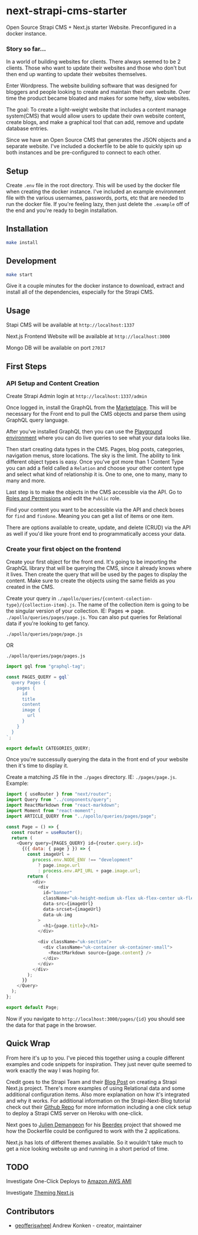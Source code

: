 # next-strapi-cms-starter

Open Source Strapi CMS + Next.js starter Website. Preconfigured in a docker instance.

### Story so far...

In a world of building websites for clients. There always seemed to be 2 clients. Those who want to update their websites and those who don't but then end up wanting to update their websites themselves.

Enter Wordpress. The website building software that was designed for bloggers and people looking to create and maintain their own website. Over time the product became bloated and makes for some hefty, slow websites.

The goal: To create a light-weight website that includes a content manage system(CMS) that would allow users to update their own website content, create blogs, and make a graphical tool that can add, remove and update database entries.

Since we have an Open Source CMS that generates the JSON objects and a separate website. I've included a dockerfile to be able to quickly spin up both instances and be pre-configured to connect to each other.

## Setup

Create `.env` file in the root directory. This will be used by the docker file when creating the docker instance. I've included an example environment file with the various usernames, passwords, ports, etc that are needed to run the docker file. If you're feeling lazy, then just delete the `.example` off of the end and you're ready to begin installation.

## Installation

```sh
make install
```

## Development

```sh
make start
```

Give it a couple minutes for the docker instance to download, extract and install all of the dependencies, especially for the Strapi CMS.

## Usage

Stapi CMS will be available at `http://localhost:1337`

Next.js Frontend Website will be available at `http://localhost:3000`

Mongo DB will be available on port `27017`

## First Steps

### API Setup and Content Creation

Create Strapi Admin login at `http://localhost:1337/admin`

Once logged in, install the GraphQL from the [Marketplace](http://localhost:1337/admin/marketplace). This will be necessary for the Front end to pull the CMS objects and parse them using GraphQL query language.

After you've installed GraphQL then you can use the [Playground environment](http://localhost:1337/graphql) where you can do live queries to see what your data looks like.

Then start creating data types in the CMS. Pages, blog posts, categories, navigation menus, store locations. The sky is the limit. The ability to link different object types is easy. Once you've got more than 1 Content Type you can add a field called a `Relation` and choose your other content type and select what kind of relationship it is. One to one, one to many, many to many and more.

Last step is to make the objects in the CMS accessible via the API. Go to [Roles and Permissions](http://localhost:1337/admin/plugins/users-permissions/roles) and edit the `Public` role.

Find your content you want to be accessible via the API and check boxes for `find` and `findone`. Meaning you can get a list of items or one item.

There are options available to create, update, and delete (CRUD) via the API as well if you'd like youre front end to programmatically access your data.

### Create your first object on the frontend

Create your first object for the front end. It's going to be importing the GraphQL library that will be querying the CMS, since it already knows where it lives. Then create the query that will be used by the pages to display the content. Make sure to create the objects using the same fields as you created in the CMS.

Create your query in `./apollo/queries/{content-colection-type}/{collection-item}.js`. The name of the collection item is going to be the singular version of your collection. IE: Pages => page. `./apollo/queries/pages/page.js`. You can also put queries for Relational data if you're looking to get fancy.

```
./apollo/queries/page/page.js
```

OR

```
./apollo/queries/page/pages.js
```

```js
import gql from "graphql-tag";

const PAGES_QUERY = gql`
  query Pages {
    pages {
      id
      title
      content
      image {
        url
      }
    }
  }
`;

export default CATEGORIES_QUERY;
```

Once you're successully querying the data in the front end of your website then it's time to display it.

Create a matching JS file in the `./pages` directory. IE: `./pages/page.js`. Example:

```js
import { useRouter } from "next/router";
import Query from "../components/query";
import ReactMarkdown from "react-markdown";
import Moment from "react-moment";
import ARTICLE_QUERY from "../apollo/queries/pages/page";

const Page = () => {
  const router = useRouter();
  return (
    <Query query={PAGES_QUERY} id={router.query.id}>
      {({ data: { page } }) => {
        const imageUrl =
          process.env.NODE_ENV !== "development"
            ? page.image.url
            : process.env.API_URL + page.image.url;
        return (
          <div>
            <div
              id="banner"
              className="uk-height-medium uk-flex uk-flex-center uk-flex-middle uk-background-cover uk-light uk-padding uk-margin"
              data-src={imageUrl}
              data-srcset={imageUrl}
              data-uk-img
            >
              <h1>{page.title}</h1>
            </div>

            <div className="uk-section">
              <div className="uk-container uk-container-small">
                <ReactMarkdown source={page.content} />
              </div>
            </div>
          </div>
        );
      }}
    </Query>
  );
};

export default Page;
```

Now if you navigate to `http://localhost:3000/pages/{id}` you should see the data for that page in the browser.

## Quick Wrap

From here it's up to you. I've pieced this together using a couple different examples and code snippets for inspiration. They just never quite seemed to work exactly the way I was hoping for.

Credit goes to the Strapi Team and their [Blog Post](https://strapi.io/blog/build-a-blog-with-next-react-js-strapi-and-apollo) on creating a Strapi Next.js project. There's more examples of using Relational data and some additional configuration items. Also more explanation on how it's integrated and why it works. For additional information on the Strapi-Next-Blog tutorial check out their [Github Repo](https://github.com/strapi/strapi-starter-next-blog) for more information including a one click setup to deploy a Strapi CMS server on Heroku with one-click.

Next goes to [Julien Demangeon](https://github.com/jdemangeon) for his [Beerdex](https://github.com/marmelab/strapi-beerdex) project that showed me how the Dockerfile could be configured to work with the 2 applications.

Next.js has lots of different themes available. So it wouldn't take much to get a nice looking website up and running in a short period of time.

## TODO

Investigate One-Click Deploys to [Amazon AWS AMI](https://github.com/strapi/one-click-deploy)

Investigate [Theming Next.js](https://www.creative-tim.com/product/nextjs-material-kit)

## Contributors

- [geofferiswheel](https://github.com/geofferiswheel) Andrew Konken - creator, maintainer
